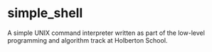 # simple_shell
A simple UNIX command interpreter written as part of the low-level programming and algorithm track at Holberton School.
